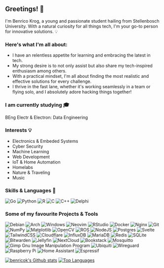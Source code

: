 ## Greetings! 👋

I'm Benrico Krog, a young and passionate student hailing from Stellenbosch University. With a natural curiosity for all things tech, I'm your go-to person for innovative solutions. 💡

### Here's what I'm all about:

- I have an relentless appetite for learning and embracing the latest in tech.
- My strong desire is to not only assist but also share my tech-inspired enthusiasm among others.
- With a practical mindset, I'm all about finding the most realistic and effective solutions for every challenge.
- I thrive in the fast lane, whether it's working seamlessly in a team or flying solo, and I absolutely adore hacking things together!

### I am currently studying 🎓

BEng Electr & Electron: Data Engineering 

### Interests 💡

- Electronics & Embeded Systems
- Cyber Security
- Machine Learning
- Web Development
- IoT & Home Automation
- Homelabs
- Nature & Traveling
- Music

### Skills & Languages 💼

![Go](https://img.shields.io/badge/go-%2300ADD8.svg?style=flat-square&logo=go&logoColor=white)
![Python](https://img.shields.io/badge/python-3670A0?style=flat-square&logo=python&logoColor=ffdd54)
![R](https://img.shields.io/badge/r-%23276DC3.svg?style=flat-square&logo=r&logoColor=white)
![C](https://img.shields.io/badge/c-%2300599C.svg?style=flat-square&logo=c&logoColor=white)
![C++](https://img.shields.io/badge/c++-%2300599C.svg?style=flat-square&logo=c%2B%2B&logoColor=white)
![Delphi](https://img.shields.io/badge/Delphi%2FPascal-ED1F35?style=flat-square&logo=embarcadero&logoColor=white)

<!--
[<img alt="C/C++" src="https://img.shields.io/badge/-C/C%2B%2B-00599C?style=flat-square&logo=c%2B%2B&logoColor=white" />](http://www.cplusplus.com/)
[<img alt="R" src="https://img.shields.io/badge/-R-00599C?style=flat-square&logo=r&logoColor=white" />](https://www.r-project.org/)
[<img alt="JavaScript" src="https://img.shields.io/badge/-JavaScript-F7DF1E?style=flat-square&logo=javascript&logoColor=white" />](https://developer.mozilla.org/en-US/docs/Web/JavaScript)  
[<img alt="Python" src="https://img.shields.io/badge/-Python-00599C?style=flat-square&logo=Python&logoColor=white" />](https://python.org)
[<img alt="Delphi" src="https://img.shields.io/badge/-Delphi%2FPascal-ED1F35?style=flat-square&logo=embarcadero&logoColor=white" />](https://www.embarcadero.com/products/delphi) 
-->

### Some of my favourite Projects & Tools

![Debian](https://img.shields.io/badge/Debian-D70A53?style=flat-square&logo=debian&logoColor=white)
![Arch](https://img.shields.io/badge/Arch%20Linux-1793D1?logo=arch-linux&logoColor=fff&style=flat-square)
![Windows](https://img.shields.io/badge/Windows-0078D6?style=flat-square&logo=windows&logoColor=white)
![Neovim](https://img.shields.io/badge/NeoVim-%2357A143.svg?&style=flat-square&logo=neovim&logoColor=white)
![RStudio](https://img.shields.io/badge/RStudio-4285F4?style=flat-square&logo=rstudio&logoColor=white)
![Docker](https://img.shields.io/badge/docker-%230db7ed.svg?style=flat-square&logo=docker&logoColor=white)
![Nginx](https://img.shields.io/badge/nginx-%23009639.svg?style=flat-square&logo=nginx&logoColor=white)
![Git](https://img.shields.io/badge/git-%23F05033.svg?style=flat-square&logo=git&logoColor=white)
![NumPy](https://img.shields.io/badge/numpy-%23013243.svg?style=flat-square&logo=numpy&logoColor=white)
![Matplotlib](https://img.shields.io/badge/Matplotlib-%23ffffff.svg?style=flat-square&logo=Matplotlib&logoColor=black)
![OpenCV](https://img.shields.io/badge/opencv-%23white.svg?style=flat-square&logo=opencv&logoColor=white)
![ROS](https://img.shields.io/badge/ros-%230A0FF9.svg?style=flat-square&logo=ros&logoColor=white)
![NodeJS](https://img.shields.io/badge/node.js-6DA55F?style=flat-square&logo=node.js&logoColor=white)
![Postgres](https://img.shields.io/badge/postgres-%23316192.svg?style=flat-square&logo=postgresql&logoColor=white)
![Svelte](https://img.shields.io/badge/svelte-%23f1413d.svg?style=flat-square&logo=svelte&logoColor=white)
![TailwindCSS](https://img.shields.io/badge/tailwindcss-%2338B2AC.svg?style=flat-square&logo=tailwind-css&logoColor=white)
![Cloudflare](https://img.shields.io/badge/Cloudflare-F38020?style=flat-square&logo=Cloudflare&logoColor=white)
![InfluxDB](https://img.shields.io/badge/InfluxDB-22ADF6?style=flat-square&logo=InfluxDB&logoColor=white)
![MariaDB](https://img.shields.io/badge/MariaDB-003545?style=flat-square&logo=mariadb&logoColor=white)
![Redis](https://img.shields.io/badge/redis-%23DD0031.svg?style=flat-square&logo=redis&logoColor=white)
![SQLite](https://img.shields.io/badge/sqlite-%2307405e.svg?style=flat-square&logo=sqlite&logoColor=white)
![Bitwarden](https://img.shields.io/badge/bitwarden-%23175DDC.svg?style=flat-square&logo=bitwarden&logoColor=white)
![Jellyfin](https://img.shields.io/badge/jellyfin-%23000B25.svg?style=flat-square&logo=Jellyfin&logoColor=00A4DC)
![NextCloud](https://img.shields.io/badge/Next%20Cloud-0B94DE?style=flat-square&logo=nextcloud&logoColor=white)
![Bookstack](https://img.shields.io/badge/Bookstack-%230288D1.svg?style=flat-square&logo=bookstack&logoColor=white)
![Mosquitto](https://img.shields.io/badge/mosquitto-%233C5280.svg?style=flat-square&logo=eclipsemosquitto&logoColor=white)
![Gimp Gnu Image Manipulation Program](https://img.shields.io/badge/Gimp-657D8B?style=flat-square&logo=gimp&logoColor=FFFFFF)
![Ubiquiti](https://img.shields.io/badge/ubiquiti-%230559C9.svg?style=flat-square&logo=ubiquiti&logoColor=white)
![Wireguard](https://img.shields.io/badge/wireguard-%2388171A.svg?style=flat-square&logo=wireguard&logoColor=white)
![Raspberry Pi](https://img.shields.io/badge/-RaspberryPi-C51A4A?style=flat-square&logo=Raspberry-Pi)
![Home Assistant](https://img.shields.io/badge/home%20assistant-%2341BDF5.svg?style=flat-square&logo=home-assistant&logoColor=white)
![Espressif](https://img.shields.io/badge/espressif-E7352C.svg?style=flat-square&logo=espressif&logoColor=white)

<!--
[<img alt="Arch Linux" src="https://img.shields.io/badge/-Arch%20Linux-1793D1?style=flat-square&logo=arch%20linux&logoColor=white" />](https://www.archlinux.org/) 
[<img alt="Debian Linux" src="https://img.shields.io/badge/-Debian%20Linux-1793D1?style=flat-square&logo=debian&color=red" />](https://www.debian.org/) 
[<img alt="FreeBSD" src="https://img.shields.io/badge/-FreeBSD-1793D1?style=flat-square&logo=FreeBSD&color=red" />](https://www.freebsd.org/) 
[<img alt="Proxmox" src="https://img.shields.io/badge/-Proxmox-1793D1?style=flat-square&logo=Proxmox&color=white" />](https://proxmox.com/)
[<img alt="Docker" src="https://img.shields.io/badge/-Docker-46a2f1?style=flat-square&logo=docker&logoColor=white" />](https://www.docker.com/) 
[<img alt="nginx" src="https://img.shields.io/badge/-Nginx-1793D1?style=flat-square&color=green&logo=nginx&logoColor=white" />](https://www.nginx.org/)
[<img alt="letsencrypt" src="https://img.shields.io/badge/-Letsencrypt%20SSL-1793D1?style=flat-square&color=orange&logo=letsencrypt&logoColor=white" />](https://www.letsencrypt.org/)
[<img alt="Vim" src="https://img.shields.io/badge/-Vim-1793D1?style=flat-square&logo=vim&color=green" />](https://www.mongodb.com/) 
[<img alt="React" src="https://img.shields.io/badge/-React-45b8d8?style=flat-square&logo=react&logoColor=white" />](https://reactjs.org/) 
[<img alt="git" src="https://img.shields.io/badge/-Git-F05032?style=flat-square&logo=git&logoColor=white" />](https://git-scm.com/) 
[<img alt="npm" src="https://img.shields.io/badge/-NPM-CB3837?style=flat-square&logo=npm&logoColor=white" />](https://npmjs.org/)
[<img alt="Arduino" src="https://img.shields.io/badge/-Arduino-00979D?style=flat-square&logo=arduino&logoColor=white" />](https://www.arduino.cc/) 
[<img alt="RassberyPi" src="https://img.shields.io/badge/-Raspberry%20Pi-46a2f1?style=flat-square&logo=raspberry%20pi&logoColor=white&color=red" />](https://www.raspberrypi.org/) 
[<img alt="Nodejs" src="https://img.shields.io/badge/-Nodejs-43853d?style=flat-square&logo=Node.js&logoColor=white" />](https://nodejs.dev/)
[<img alt="PlatformIO" src="https://img.shields.io/badge/-PlatformIO-13aa52?style=flat-square&logo=platform&logoColor=white&color=orange" />](https://www.platformio.com/) 
-->

[![benricok's Github stats](https://github-readme-stats.vercel.app/api?username=benricok&count_private=true&show_icons=true&hide_rank=true)](https://github.com/anuraghazra/github-readme-stats)
[![Top Languages](https://github-readme-stats.vercel.app/api/top-langs/?username=benricok&layout=compact&langs_count=8&exclude_repo=firmware,repository&hide=css,html,makefile,jupyter%20notebook)](https://github.com/anuraghazra/github-readme-stats)


<!--

Here are some ideas to get you started:

- 🔭 I’m currently working on ...
- 🌱 I’m currently learning ...
- 👯 I’m looking to collaborate on ...
- 🤔 I’m looking for help with ...
- 💬 Ask me about ...
- 📫 How to reach me: ...
- 😄 Pronouns: ...
- ⚡ Fun fact: ...
-->
